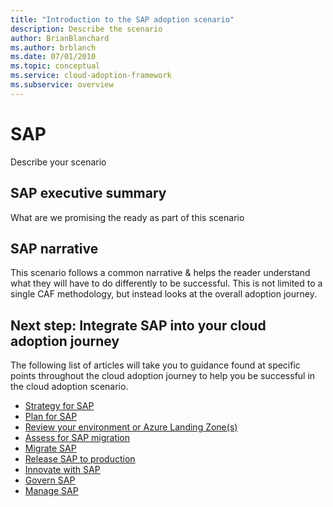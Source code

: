 ```yaml
---
title: "Introduction to the SAP adoption scenario"
description: Describe the scenario
author: BrianBlanchard
ms.author: brblanch
ms.date: 07/01/2010
ms.topic: conceptual
ms.service: cloud-adoption-framework
ms.subservice: overview
---
```


# SAP

Describe your scenario

## SAP executive summary

What are we promising the ready as part of this scenario

## SAP narrative

This scenario follows a common narrative & helps the reader understand what they will have to do differently to be successful. This is not limited to a single CAF methodology, but instead looks at the overall adoption journey.

## Next step: Integrate SAP into your cloud adoption journey

The following list of articles will take you to guidance found at specific points throughout the cloud adoption journey to help you be successful in the cloud adoption scenario.

- [Strategy for SAP](./strategy.md)
- [Plan for SAP](./plan.md)
- [Review your environment or Azure Landing Zone(s)](./ready.md)
- [Assess for SAP migration](./migrate-assess.md)
- [Migrate SAP](./migrate-deploy.md)
- [Release SAP to production](./migrate-release.md)
- [Innovate with SAP](./innovate.md)
- [Govern SAP](./govern.md)
- [Manage SAP](./manage.md)